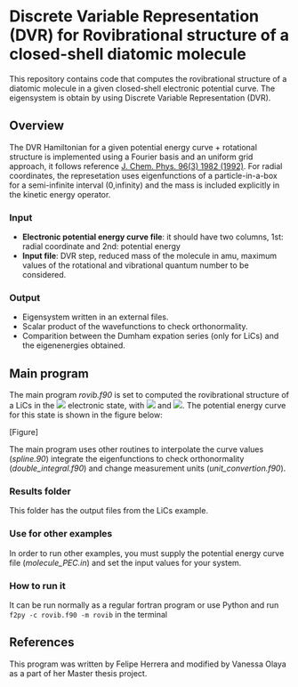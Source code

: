 # Discrete Variable Representation (DVR) for Rovibrational structure of a closed-shell diatomic molecule

This repository contains code that computes the rovibrational structure of a diatomic molecule in a given closed-shell electronic potential curve. The eigensystem is obtain by using Discrete Variable Representation (DVR).

## Overview

The DVR Hamiltonian for a given potential energy curve + rotational structure is implemented using a Fourier basis and an uniform grid approach, it follows reference [J. Chem. Phys. 96(3) 1982 (1992)](https://aip.scitation.org/doi/10.1063/1.462100). For radial coordinates, the represetation uses eigenfunctions of a particle-in-a-box for a semi-infinite interval (0,infinity) and the mass is included explicitly in the kinetic energy operator.

### Input
  - **Electronic potential energy curve file**: it should have two columns, 1st: radial coordinate and 2nd: potential energy
  - **Input file**: DVR step, reduced mass of the molecule in amu, maximum values of the rotational and vibrational quantum number to be considered.

### Output
  - Eigensystem written in an external files.
  - Scalar product of the wavefunctions to check orthonormality.
  - Comparition between the Dumham expation series (only for LiCs) and the eigenenergies obtained.

## Main program

The main program *rovib.f90* is set to computed the rovibrational structure of a LiCs in the <img src="https://latex.codecogs.com/gif.latex?X^1\Sigma^+"> electronic state, with <img src="https://latex.codecogs.com/gif.latex?J_{max}=10"> and <img src="https://latex.codecogs.com/gif.latex?\nu_{max}=10">. The potential energy curve for this state is shown in the figure below:

[Figure]

The main program uses other routines to interpolate the curve values (*spline.90*) integrate the eigenfunctions to check orthonormality (*double_integral.f90*) and change measurement units (*unit_convertion.f90*).

### Results folder

This folder has the output files from the LiCs example.

### Use for other examples

In order to run other examples, you must supply the potential energy curve file (*molecule_PEC.in*) and set the input values for your system.
  
### How to run it

It can be run normally as a regular fortran program or use Python and run ``f2py -c rovib.f90 -m rovib`` in the terminal
  
## References

This program was written by Felipe Herrera and modified by Vanessa Olaya as a part of her Master thesis project.
